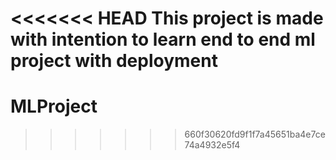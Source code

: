 <<<<<<< HEAD
This project is made with intention to learn end to end ml project with deployment
=======
# MLProject
>>>>>>> 660f30620fd9f1f7a45651ba4e7ce74a4932e5f4
